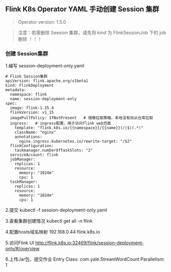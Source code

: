 ## Flink K8s Operator YAML 手动创建 Session 集群

>Operator version: 1.5.0   

>注意：若需删除 Seesion 集群，请先将 kind 为 FlinkSessionJob 下的 job删除 ！！！ 

### 创建 Session集群  
1.编写 session-deployment-only.yaml 
```
# Flink Session集群
apiVersion: flink.apache.org/v1beta1
kind: FlinkDeployment
metadata:
  namespace: flink
  name: session-deployment-only
spec:
  image: flink:1.15.4
  flinkVersion: v1_15
  imagePullPolicy: IfNotPresent   # 镜像拉取策略，本地没有则从仓库拉取
  ingress:   # ingress配置，用于访问flink web页面
    template: "flink.k8s.io/{{namespace}}/{{name}}(/|$)(.*)"
    className: "nginx"
    annotations:
      nginx.ingress.kubernetes.io/rewrite-target: "/$2"
  flinkConfiguration:
    taskmanager.numberOfTaskSlots: "2"
  serviceAccount: flink
  jobManager:
    replicas: 1
    resource:
      memory: "1024m"
      cpu: 1
  taskManager:
    replicas: 1
    resource:
      memory: "1024m"
      cpu: 1
```

2.提交
kubectl -f session-deployment-only.yaml

3.查看集群创建情况
kubectl get all -n flink

4.配置hosts域名映射
192.168.0.44 flink.k8s.io

5.访问Flink UI
http://flink.k8s.io:32469/flink/session-deployment-only/#/overview

6.上传Jar包，提交作业
Entry Class: com.yale.StreamWordCount
Parallelism: 1  

